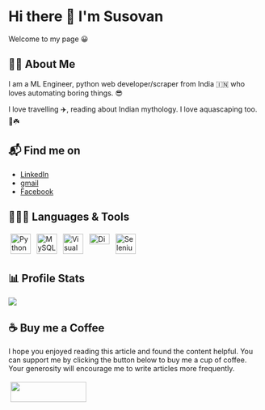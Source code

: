 # Hi there 👋 I'm Susovan

Welcome to my page 😀
## 👱🏻 About Me
I am a ML Engineer, python web developer/scraper from India 🇮🇳 who loves automating boring things. 😎

I love travelling ✈️, reading about Indian mythology. I love aquascaping too. 🐠☘️

## 📬 Find me on

- [LinkedIn](https://www.linkedin.com/in/susovan-dey)
- [gmail](deysusovan93@gmail.com)
- [Facebook](https://www.facebook.com/susovan.dey.31)


##  👨🏻‍💻 Languages & Tools
<p>
<a href="https://www.python.org/" title="Python"><img src="https://github.com/get-icon/geticon/raw/master/icons/python.svg" alt="Python" width="40px" height="40px" style="vertical-align:top; margin:4px"></a>
<a href="https://dev.mysql.com/" title="MySQL"><img src="https://github.com/get-icon/geticon/raw/master/icons/mysql.svg" alt="MySQL" width="40px" height="40px" style="vertical-align:top; margin:4px"></a>
<a href="https://code.visualstudio.com/" title="Visual Studio Code"><img src="https://github.com/get-icon/geticon/raw/master/icons/visual-studio-code.svg" alt="Visual Studio Code" width="40px" height="40px" style="vertical-align:top; margin:4px"></a>
<a href="https://discord.com/" title="Discord"><img src="https://github.com/get-icon/geticon/raw/master/icons/discord.svg" alt="Discord" width="40px" height="21px" style="vertical-align:top; margin:4px"></a>
<a href="https://selenium.dev/" title="Selenium"><img src="https://github.com/get-icon/geticon/raw/master/icons/selenium.svg" alt="Selenium" width="40px" height="40px" style="vertical-align:top; margin:4px"></a>
</p>


## 📊 Profile Stats
![](https://visitor-badge.laobi.icu/badge?page_id=suovanD.susovanD)


## ☕ Buy me a Coffee
I hope you enjoyed reading this article and found the content helpful. You can support me by clicking the button below to buy me a cup of coffee. Your generosity will encourage me to write articles more frequently.

<a href="https://www.buymeacoffee.com/susovanD"><img src="https://user-images.githubusercontent.com/32951163/117539408-215f3480-b028-11eb-8c21-f634430941a5.png" width="150" height="40" style="vertical-align:top; margin:4px"></a>  
